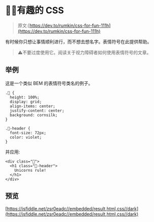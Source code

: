 # 🍹🌟有趣的 CSS

> 原文:[https://dev.to/rumkin/css-for-fun-111h](https://dev.to/rumkin/css-for-fun-111h)

有时候你只想让事情顺利进行，而不想去想名字。表情符号在此提供帮助。

> ⚠️不要过度使用它。阅读关于视力障碍者如何使用表情符号的文章。

## [](#example)举例

这是一个类似 BEM 的表情符号类名的例子。

```
.🦄 {
  height: 100%;
  display: grid;
  align-items: center;
  justify-content: center;
  background: cornsilk;
}

.🦄-header {
  font-size: 72px;
  color: violet;
} 
```

并应用:

```
<div class="🦄">
  <h1 class="🦄-header">
    Unicorns rule!
  </h1>
</div> 
```

## [](#preview)预览

[https://jsfiddle.net/zsr0eadc//embedded/result,html,css//dark](https://jsfiddle.net/zsr0eadc//embedded/result,html,css//dark)